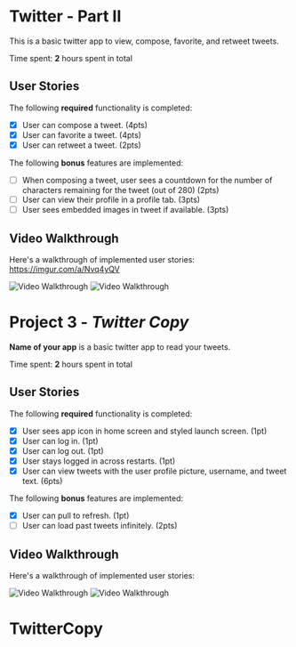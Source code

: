 # Twitter - Part II

This is a basic twitter app to view, compose, favorite, and retweet tweets.

Time spent: **2** hours spent in total

## User Stories

The following **required** functionality is completed:

- [x] User can compose a tweet. (4pts)
- [x] User can favorite a tweet. (4pts)
- [x] User can retweet a tweet. (2pts)

The following **bonus** features are implemented:

- [ ] When composing a tweet, user sees a countdown for the number of characters remaining for the tweet (out of 280) (2pts)
- [ ] User can view their profile in a profile tab. (3pts)
- [ ] User sees embedded images in tweet if available. (3pts)

## Video Walkthrough

Here's a walkthrough of implemented user stories: https://imgur.com/a/Nvq4yQV


<img src='https://im3.ezgif.com/tmp/ezgif-3-53ac2fe82a6a.gif' title='Compose Tweet' width='' alt='Video Walkthrough' />
<img src='https://im6.ezgif.com/tmp/ezgif-6-091310331bf8.gif' title='Like and retweets' width='' alt='Video Walkthrough' />

# Project 3 - *Twitter Copy*

**Name of your app** is a basic twitter app to read your tweets.

Time spent: **2** hours spent in total

## User Stories

The following **required** functionality is completed:

- [X] User sees app icon in home screen and styled launch screen. (1pt)
- [X] User can log in. (1pt)
- [X] User can log out. (1pt)
- [X] User stays logged in across restarts. (1pt)
- [X] User can view tweets with the user profile picture, username, and tweet text. (6pts)

The following **bonus** features are implemented:

- [X] User can pull to refresh. (1pt)
- [ ] User can load past tweets infinitely. (2pts)

## Video Walkthrough

Here's a walkthrough of implemented user stories:

<img src='https://im.ezgif.com/tmp/ezgif-1-bf95b9e64c65.gif' title='Video Walkthrough' width='' alt='Video Walkthrough' />
<img src='https://im6.ezgif.com/tmp/ezgif-6-2de674b2cacf.gif' title='Video Walkthrough' width='' alt='Video Walkthrough' />


# TwitterCopy

